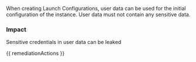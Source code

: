 
When creating Launch Configurations, user data can be used for the initial configuration of the instance. User data must not contain any sensitive data.

### Impact
Sensitive credentials in user data can be leaked

<!-- DO NOT CHANGE -->
{{ remediationActions }}

